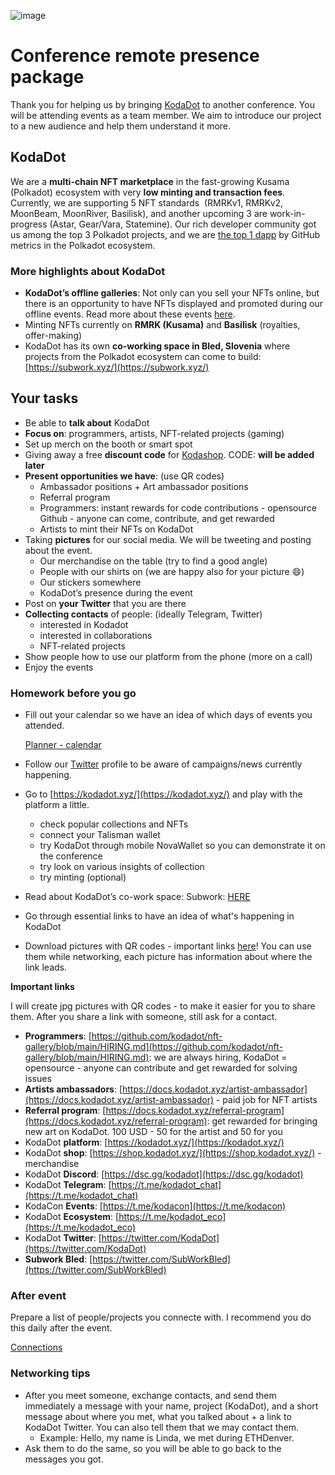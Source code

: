 ![image](https://user-images.githubusercontent.com/5887929/220370341-99deef76-799d-4860-8251-9283d22bb06e.png)


# **Conference remote presence package**

Thank you for helping us by bringing [KodaDot](https://kodadot.xyz/) to another conference. You will be attending events as a team member. We aim to introduce our project to a new audience and help them understand it more.

## KodaDot

We are a **multi-chain NFT marketplace** in the fast-growing Kusama (Polkadot) ecosystem with very **low minting and transaction fees**. Currently, we are supporting 5 NFT standards  (RMRKv1, RMRKv2, MoonBeam, MoonRiver, Basilisk), and another upcoming 3 are work-in-progress (Astar, Gear/Vara, Statemine). Our rich developer community got us among the top 3 Polkadot projects, and we are [the top 1 dapp](https://github.com/topics/polkadot) by GitHub metrics in the Polkadot ecosystem.

### More highlights about KodaDot

- **KodaDot’s offline galleries**: Not only can you sell your NFTs online, but there is an opportunity to have NFTs displayed and promoted during our offline events. Read more about these events [here](https://luuu.substack.com/p/kodadot-offline-nft-galleries-in).
- Minting NFTs currently on **RMRK (Kusama)** and **Basilisk** (royalties, offer-making)
- KodaDot has its own **co-working space in Bled, Slovenia** where projects from the Polkadot ecosystem can come to build: [https://subwork.xyz/](https://subwork.xyz/)

## Your tasks

- Be able to **talk about** KodaDot
- **Focus on**: programmers, artists, NFT-related projects (gaming)
- Set up merch on the booth or smart spot
- Giving away a free **discount code** for [Kodashop](https://shop.kodadot.xyz/). CODE: **will be added later**
- **Present opportunities we have**: (use QR codes)
    - Ambassador positions + Art ambassador positions
    - Referral program
    - Programmers: instant rewards for code contributions - opensource Github - anyone can come, contribute, and get rewarded
    - Artists to mint their NFTs on KodaDot
- Taking **pictures** for our social media. We will be tweeting and posting about the event.
    - Our merchandise on the table (try to find a good angle)
    - People with our shirts on (we are happy also for your picture 😄)
    - Our stickers somewhere
    - KodaDot’s presence during the event
- Post on **your Twitter** that you are there
- **Collecting contacts** of people: (ideally Telegram, Twitter)
    - interested in Kodadot
    - interested in collaborations
    - NFT-related projects
- Show people how to use our platform from the phone (more on a call)
- Enjoy the events

### Homework before you go

- Fill out your calendar so we have an idea of which days of events you attended.
    
    [Planner - calendar](https://www.notion.so/Planner-calendar-04a1fd7ba7e34a91bf5dbe5ab5222f6a)
    
- Follow our [Twitter](https://twitter.com/KodaDot) profile to be aware of campaigns/news currently happening.
- Go to [https://kodadot.xyz/](https://kodadot.xyz/) and play with the platform a little.
    - check popular collections and NFTs
    - connect your Talisman wallet
    - try KodaDot through mobile NovaWallet so you can demonstrate it on the conference
    - try look on various insights of collection
    - try minting (optional)
- Read about KodaDot’s co-work space: Subwork: [HERE](https://luuu.substack.com/p/why-subwork-bled)
- Go through essential links to have an idea of what's happening in KodaDot
- Download pictures with QR codes - important links [here](https://drive.google.com/drive/folders/13yKcGsXOlmo02m6uvSaCHJFiWd-QpfHJ?usp=sharing)! You can use them while networking, each picture has information about where the link leads.

**Important links**

I will create jpg pictures with QR codes - to make it easier for you to share them. After you share a link with someone, still ask for a contact. 

- **Programmers**: [https://github.com/kodadot/nft-gallery/blob/main/HIRING.md](https://github.com/kodadot/nft-gallery/blob/main/HIRING.md): we are always hiring, KodaDot = opensource - anyone can contribute and get rewarded for solving issues
- **Artists ambassadors**: [https://docs.kodadot.xyz/artist-ambassador](https://docs.kodadot.xyz/artist-ambassador) - paid job for NFT artists
- **Referral program**: [https://docs.kodadot.xyz/referral-program](https://docs.kodadot.xyz/referral-program): get rewarded for bringing new art on KodaDot. 100 USD - 50 for the artist and 50 for you
- KodaDot **platform**: [https://kodadot.xyz/](https://kodadot.xyz/)
- KodaDot **shop**: [https://shop.kodadot.xyz/](https://shop.kodadot.xyz/) - merchandise
- KodaDot **Discord**: [https://dsc.gg/kodadot](https://dsc.gg/kodadot)
- KodaDot **Telegram**: [https://t.me/kodadot_chat](https://t.me/kodadot_chat)
- KodaCon **Events**: [https://t.me/kodacon](https://t.me/kodacon)
- KodaDot **Ecosystem**: [https://t.me/kodadot_eco](https://t.me/kodadot_eco)
- KodaDot **Twitter**: [https://twitter.com/KodaDot](https://twitter.com/KodaDot)
- **Subwork Bled**: [https://twitter.com/SubWorkBled](https://twitter.com/SubWorkBled)

### After event

Prepare a list of people/projects you connecte with. I recommend you do this daily after the event.

[Connections](https://www.notion.so/2d6e8e91722b4d53a660d9f5e2dcdcfd)

### Networking tips

- After you meet someone, exchange contacts, and send them immediately a message with your name, project (KodaDot), and a short message about where you met, what you talked about + a link to KodaDot Twitter. You can also tell them that we may contact them.
    - Example: Hello, my name is Linda, we met during ETHDenver.
- Ask them to do the same, so you will be able to go back to the messages you got.
